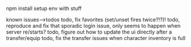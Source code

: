 npm install
setup env with stuff

known issues-->todos
todo, fix favorites (set/unset fires twice?!?)!
todo, reproduce and fix that sporadic login issue, only seems to happen when server re/starts?
todo, figure out how to update the ui directly after a transfer/equip
todo, fix the transfer issues when character inventory is full